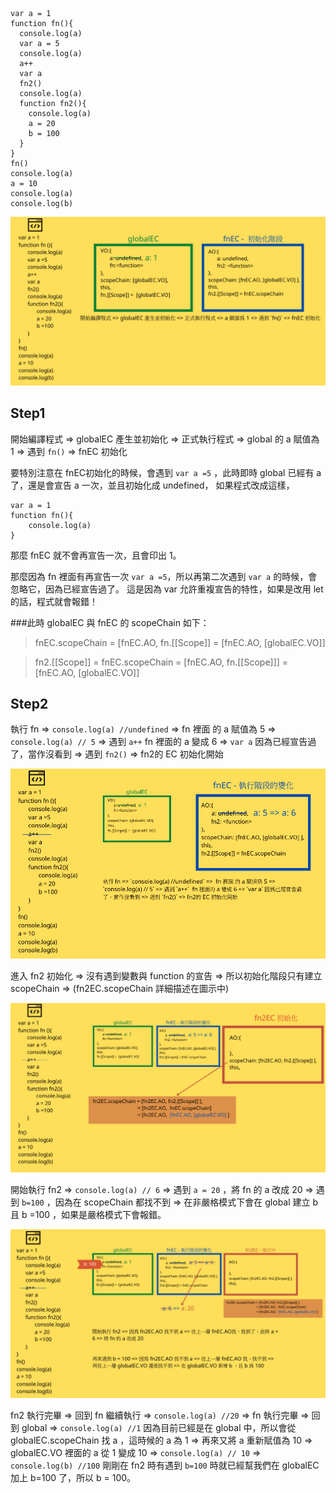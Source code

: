 ```
var a = 1
function fn(){
  console.log(a)
  var a = 5
  console.log(a)
  a++
  var a
  fn2()
  console.log(a)
  function fn2(){
    console.log(a)
    a = 20
    b = 100
  }
}
fn()
console.log(a)
a = 10
console.log(a)
console.log(b)
```

![](3-1.jpg)

## Step1
開始編譯程式 => globalEC 產生並初始化 => 正式執行程式 => global 的 a 賦值為 1 => 遇到 `fn()` => fnEC 初始化  

要特別注意在 fnEC初始化的時候，會遇到 `var a =5` ，此時即時 global 已經有 a 了，還是會宣告 a 一次，並且初始化成 undefined，
如果程式改成這樣，

```
var a = 1 
function fn(){
    console.log(a)
}
```

那麼 fnEC 就不會再宣告一次，且會印出 1。

那麼因為 fn 裡面有再宣告一次 `var a =5`，所以再第二次遇到 `var a` 的時候，會忽略它，因為已經宣告過了。
這是因為 var 允許重複宣告的特性，如果是改用 let 的話，程式就會報錯！

###此時 globalEC 與 fnEC 的 scopeChain 如下：

> fnEC.scopeChain = [fnEC.AO, fn.[[Scope]] = [fnEC.AO, [globalEC.VO]]


> fn2.[[Scope]] = fnEC.scopeChain = [fnEC.AO, fn.[[Scope]]] = [fnEC.AO, [globalEC.VO]]






## Step2
執行 fn => `console.log(a) //undefined` =>  fn 裡面 的 a 賦值為 5 => `console.log(a) // 5` => 遇到 `a++`  fn 裡面的 a 變成 6 => `var a` 因為已經宣告過了，當作沒看到 => 遇到 `fn2()` => fn2的 EC 初始化開始

![](3-2.jpg)


進入 fn2 初始化 => 沒有遇到變數與 function 的宣告 => 所以初始化階段只有建立 scopeChain => (fn2EC.scopeChain 詳細描述在圖示中) 

![](3-3.jpg)

開始執行 fn2 => `console.log(a) // 6` => 遇到 `a = 20` ，將 fn 的 a 改成 20 => 遇到 `b=100` ，因為在 scopeChain 都找不到 => 在非嚴格模式下會在 global 建立 b 且 b =100 ，如果是嚴格模式下會報錯。

![](3-4.jpg)

fn2 執行完畢 => 回到 fn 繼續執行 => `console.log(a) //20` => fn 執行完畢 => 回到 global => `console.log(a) //1`  因為目前已經是在 global 中，所以會從 globalEC.scopeChain 找 a ，這時候的 a 為 1 => 再來又將 a 重新賦值為 10 => globalEC.VO 裡面的 a 從 1 變成 10 => `console.log(a) // 10` => `console.log(b) //100` 剛剛在 fn2 時有遇到 `b=100` 時就已經幫我們在 globalEC 加上 b=100 了，所以 b = 100。   